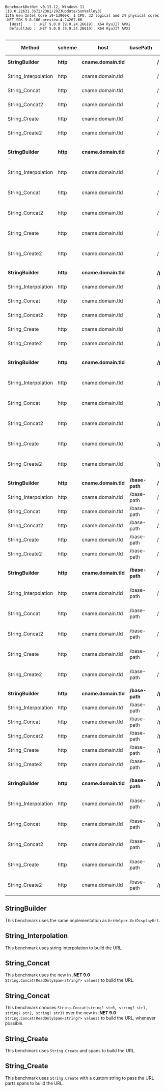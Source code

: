 ```

BenchmarkDotNet v0.13.12, Windows 11 (10.0.22631.3672/23H2/2023Update/SunValley3)
13th Gen Intel Core i9-13900K, 1 CPU, 32 logical and 24 physical cores
.NET SDK 9.0.100-preview.4.24267.66
  [Host]     : .NET 9.0.0 (9.0.24.26619), X64 RyuJIT AVX2
  DefaultJob : .NET 9.0.0 (9.0.24.26619), X64 RyuJIT AVX2


```
| Method               | scheme | host             | basePath   | path                | query                | Mean     | Ratio | Gen0   | Allocated | Alloc Ratio |
|--------------------- |------- |----------------- |----------- |-------------------- |--------------------- |---------:|------:|-------:|----------:|------------:|
| **StringBuilder**        | **http**   | **cname.domain.tld** |            | **/**                   |                      | **75.01 ns** |  **1.00** | **0.0288** |     **544 B** |        **1.00** |
| String_Interpolation | http   | cname.domain.tld |            | /                   |                      | 24.16 ns |  0.32 | 0.0038 |      72 B |        0.13 |
| String_Concat        | http   | cname.domain.tld |            | /                   |                      | 22.50 ns |  0.30 | 0.0038 |      72 B |        0.13 |
| String_Concat2       | http   | cname.domain.tld |            | /                   |                      | 22.13 ns |  0.30 | 0.0072 |     136 B |        0.25 |
| String_Create        | http   | cname.domain.tld |            | /                   |                      | 10.13 ns |  0.14 | 0.0038 |      72 B |        0.13 |
| String_Create2       | http   | cname.domain.tld |            | /                   |                      | 12.72 ns |  0.17 | 0.0038 |      72 B |        0.13 |
|                      |        |                  |            |                     |                      |          |       |        |           |             |
| **StringBuilder**        | **http**   | **cname.domain.tld** |            | **/**                   | **?para(...)alue3 [42]** | **98.17 ns** |  **1.00** | **0.0446** |     **840 B** |        **1.00** |
| String_Interpolation | http   | cname.domain.tld |            | /                   | ?para(...)alue3 [42] | 29.38 ns |  0.30 | 0.0085 |     160 B |        0.19 |
| String_Concat        | http   | cname.domain.tld |            | /                   | ?para(...)alue3 [42] | 27.57 ns |  0.28 | 0.0085 |     160 B |        0.19 |
| String_Concat2       | http   | cname.domain.tld |            | /                   | ?para(...)alue3 [42] | 25.14 ns |  0.26 | 0.0119 |     224 B |        0.27 |
| String_Create        | http   | cname.domain.tld |            | /                   | ?para(...)alue3 [42] | 16.74 ns |  0.17 | 0.0085 |     160 B |        0.19 |
| String_Create2       | http   | cname.domain.tld |            | /                   | ?para(...)alue3 [42] | 14.38 ns |  0.15 | 0.0085 |     160 B |        0.19 |
|                      |        |                  |            |                     |                      |          |       |        |           |             |
| **StringBuilder**        | **http**   | **cname.domain.tld** |            | **/path/one/two/three** |                      | **80.38 ns** |  **1.00** | **0.0314** |     **592 B** |        **1.00** |
| String_Interpolation | http   | cname.domain.tld |            | /path/one/two/three |                      | 26.52 ns |  0.33 | 0.0059 |     112 B |        0.19 |
| String_Concat        | http   | cname.domain.tld |            | /path/one/two/three |                      | 45.80 ns |  0.57 | 0.0059 |     112 B |        0.19 |
| String_Concat2       | http   | cname.domain.tld |            | /path/one/two/three |                      | 21.12 ns |  0.26 | 0.0093 |     176 B |        0.30 |
| String_Create        | http   | cname.domain.tld |            | /path/one/two/three |                      | 12.34 ns |  0.15 | 0.0059 |     112 B |        0.19 |
| String_Create2       | http   | cname.domain.tld |            | /path/one/two/three |                      | 11.40 ns |  0.14 | 0.0059 |     112 B |        0.19 |
|                      |        |                  |            |                     |                      |          |       |        |           |             |
| **StringBuilder**        | **http**   | **cname.domain.tld** |            | **/path/one/two/three** | **?para(...)alue3 [42]** | **96.56 ns** |  **1.00** | **0.0467** |     **880 B** |        **1.00** |
| String_Interpolation | http   | cname.domain.tld |            | /path/one/two/three | ?para(...)alue3 [42] | 29.63 ns |  0.31 | 0.0102 |     192 B |        0.22 |
| String_Concat        | http   | cname.domain.tld |            | /path/one/two/three | ?para(...)alue3 [42] | 49.75 ns |  0.52 | 0.0102 |     192 B |        0.22 |
| String_Concat2       | http   | cname.domain.tld |            | /path/one/two/three | ?para(...)alue3 [42] | 25.14 ns |  0.26 | 0.0136 |     256 B |        0.29 |
| String_Create        | http   | cname.domain.tld |            | /path/one/two/three | ?para(...)alue3 [42] | 16.61 ns |  0.17 | 0.0102 |     192 B |        0.22 |
| String_Create2       | http   | cname.domain.tld |            | /path/one/two/three | ?para(...)alue3 [42] | 15.46 ns |  0.16 | 0.0102 |     192 B |        0.22 |
|                      |        |                  |            |                     |                      |          |       |        |           |             |
| **StringBuilder**        | **http**   | **cname.domain.tld** | **/base-path** | **/**                   |                      | **80.59 ns** |  **1.00** | **0.0305** |     **576 B** |        **1.00** |
| String_Interpolation | http   | cname.domain.tld | /base-path | /                   |                      | 26.30 ns |  0.33 | 0.0051 |      96 B |        0.17 |
| String_Concat        | http   | cname.domain.tld | /base-path | /                   |                      | 23.96 ns |  0.30 | 0.0051 |      96 B |        0.17 |
| String_Concat2       | http   | cname.domain.tld | /base-path | /                   |                      | 20.62 ns |  0.26 | 0.0085 |     160 B |        0.28 |
| String_Create        | http   | cname.domain.tld | /base-path | /                   |                      | 13.31 ns |  0.17 | 0.0051 |      96 B |        0.17 |
| String_Create2       | http   | cname.domain.tld | /base-path | /                   |                      | 11.28 ns |  0.14 | 0.0051 |      96 B |        0.17 |
|                      |        |                  |            |                     |                      |          |       |        |           |             |
| **StringBuilder**        | **http**   | **cname.domain.tld** | **/base-path** | **/**                   | **?para(...)alue3 [42]** | **95.52 ns** |  **1.00** | **0.0459** |     **864 B** |        **1.00** |
| String_Interpolation | http   | cname.domain.tld | /base-path | /                   | ?para(...)alue3 [42] | 29.99 ns |  0.31 | 0.0093 |     176 B |        0.20 |
| String_Concat        | http   | cname.domain.tld | /base-path | /                   | ?para(...)alue3 [42] | 27.16 ns |  0.28 | 0.0093 |     176 B |        0.20 |
| String_Concat2       | http   | cname.domain.tld | /base-path | /                   | ?para(...)alue3 [42] | 28.02 ns |  0.29 | 0.0093 |     176 B |        0.20 |
| String_Create        | http   | cname.domain.tld | /base-path | /                   | ?para(...)alue3 [42] | 17.88 ns |  0.19 | 0.0093 |     176 B |        0.20 |
| String_Create2       | http   | cname.domain.tld | /base-path | /                   | ?para(...)alue3 [42] | 14.86 ns |  0.16 | 0.0093 |     176 B |        0.20 |
|                      |        |                  |            |                     |                      |          |       |        |           |             |
| **StringBuilder**        | **http**   | **cname.domain.tld** | **/base-path** | **/path/one/two/three** |                      | **80.55 ns** |  **1.00** | **0.0327** |     **616 B** |        **1.00** |
| String_Interpolation | http   | cname.domain.tld | /base-path | /path/one/two/three |                      | 27.13 ns |  0.34 | 0.0068 |     128 B |        0.21 |
| String_Concat        | http   | cname.domain.tld | /base-path | /path/one/two/three |                      | 45.87 ns |  0.57 | 0.0068 |     128 B |        0.21 |
| String_Concat2       | http   | cname.domain.tld | /base-path | /path/one/two/three |                      | 21.29 ns |  0.26 | 0.0102 |     192 B |        0.31 |
| String_Create        | http   | cname.domain.tld | /base-path | /path/one/two/three |                      | 14.12 ns |  0.18 | 0.0068 |     128 B |        0.21 |
| String_Create2       | http   | cname.domain.tld | /base-path | /path/one/two/three |                      | 12.51 ns |  0.16 | 0.0068 |     128 B |        0.21 |
|                      |        |                  |            |                     |                      |          |       |        |           |             |
| **StringBuilder**        | **http**   | **cname.domain.tld** | **/base-path** | **/path/one/two/three** | **?para(...)alue3 [42]** | **96.22 ns** |  **1.00** | **0.0479** |     **904 B** |        **1.00** |
| String_Interpolation | http   | cname.domain.tld | /base-path | /path/one/two/three | ?para(...)alue3 [42] | 31.51 ns |  0.33 | 0.0114 |     216 B |        0.24 |
| String_Concat        | http   | cname.domain.tld | /base-path | /path/one/two/three | ?para(...)alue3 [42] | 50.87 ns |  0.53 | 0.0114 |     216 B |        0.24 |
| String_Concat2       | http   | cname.domain.tld | /base-path | /path/one/two/three | ?para(...)alue3 [42] | 54.39 ns |  0.57 | 0.0114 |     216 B |        0.24 |
| String_Create        | http   | cname.domain.tld | /base-path | /path/one/two/three | ?para(...)alue3 [42] | 19.09 ns |  0.20 | 0.0115 |     216 B |        0.24 |
| String_Create2       | http   | cname.domain.tld | /base-path | /path/one/two/three | ?para(...)alue3 [42] | 16.46 ns |  0.17 | 0.0115 |     216 B |        0.24 |


## StringBuilder

This benchmark uses the same implementation as `UriHelper.GetDisplayUrl`.

## String_Interpolation

This benchmark uses string interpolation to build the URL.

## String_Concat

This benchmark uses the new in **.NET 9.0** `String.Concat(ReadOnlySpan<string?> values)` to build the URL.

## String_Concat

This benchmark chooses `String.Concat(string? str0, string? str1, string? str2, string? str3)` over the new in **.NET 9.0** `String.Concat(ReadOnlySpan<string?> values)` to build the URL, whenever possible.

## String_Create

This benchmark uses `String.Create` and spans to build the URL.

## String_Create

This benchmark uses `String.Create` with a custom string to pass the URL parts spans to build the URL.

